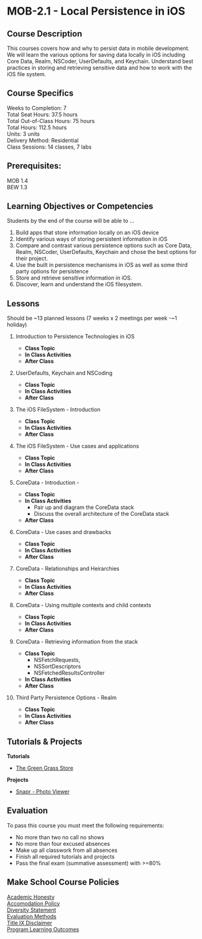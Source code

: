 # MOB-2.1 - Local Persistence in iOS

## Course Description

This courses covers how and why to persist data in mobile development. We will learn the various options for saving data locally in iOS including Core Data, Realm, NSCoder, UserDefaults, and Keychain.  Understand best practices in storing and retrieving sensitive data and how to work with the iOS file system.


## Course Specifics

Weeks to Completion:  7 <br>
Total Seat Hours:  37.5 hours <br>
Total Out-of-Class Hours: 75 hours <br>
Total Hours: 112.5 hours <br>
Units:  3 units <br>
Delivery Method:  Residential <br>
Class Sessions:  14 classes, 7 labs

## Prerequisites:  

MOB 1.4 <br>
BEW 1.3 <br>

## Learning Objectives or Competencies

Students by the end of the course will be able to ...

1. Build apps that store information locally on an iOS device
1. Identify various ways of storing persistent information in iOS
1. Compare and contrast various persistence options such as Core Data, Realm, NSCoder, UserDefaults, Keychain and chose the best options for their project.
1. Use the built in persistence mechanisms in iOS as well as some third party options for persistence
1. Store and retrieve sensitive information in iOS.
1. Discover, learn and understand the iOS filesystem.

## Lessons

Should be ~13 planned lessons (7 weeks x 2 meetings per week -~1 holiday)

1. Introduction to Persistence Technologies in iOS
    - **Class Topic**
    - **In Class Activities**
    - **After Class**

1. UserDefaults, Keychain and NSCoding
    - **Class Topic**
    - **In Class Activities**
    - **After Class**

1. The iOS FileSystem - Introduction
    - **Class Topic**
    - **In Class Activities**
    - **After Class**

1. The iOS FileSystem - Use cases and applications
    - **Class Topic**
    - **In Class Activities**
    - **After Class**

1. CoreData - Introduction -
    - **Class Topic**
    - **In Class Activities**
        - Pair up and diagram the CoreData stack
        - Discuss the overall architecture of the CoreData stack
    - **After Class**

1. CoreData - Use cases and drawbacks
    - **Class Topic**
    - **In Class Activities**
    - **After Class**

1. CoreData - Relationships and Heirarchies
    - **Class Topic**
    - **In Class Activities**
    - **After Class**

1. CoreData - Using multiple contexts and child contexts
    - **Class Topic**
    - **In Class Activities**
    - **After Class**

1. CoreData - Retrieving information from the stack
    - **Class Topic**
        - NSFetchRequests,
        - NSSortDescriptors
        - NSFetchedResultsController
    - **In Class Activities**
    - **After Class**

1. Third Party Persistence Options - Realm
    - **Class Topic**
    - **In Class Activities**
    - **After Class**


## Tutorials & Projects

**Tutorials**
- [The Green Grass Store]()

**Projects**
- [Snapr - Photo Viewer]()

## Evaluation

To pass this course you must meet the following requirements:

- No more than two no call no shows
- No more than four excused absences
- Make up all classwork from all absences
- Finish all required tutorials and projects
- Pass the final exam (summative assessment) with >=80%

## Make School Course Policies

[Academic Honesty](https://github.com/Product-College-Courses/Common-Syllabus-Sections/blob/master/Academic-Honesty-and-Plagiarism.md)<br>
[Accomodation Policy](https://github.com/Product-College-Courses/Common-Syllabus-Sections/blob/master/Accommodation-Policy.md)<br>
[Diversity Statement](https://github.com/Product-College-Courses/Common-Syllabus-Sections/blob/master/Diversity-Statement.md)<br>
[Evaluation Methods](https://github.com/Product-College-Courses/Common-Syllabus-Sections/blob/master/Evaluation-Methods.md)
<br>
[Title IX Disclaimer](https://github.com/Product-College-Courses/Common-Syllabus-Sections/blob/master/Evaluations-Title-X-Disclaimer.md)<br>
[Program Learning Outcomes](https://github.com/Product-College-Courses/Common-Syllabus-Sections/blob/master/Program-Learning-Outcomes.md)
